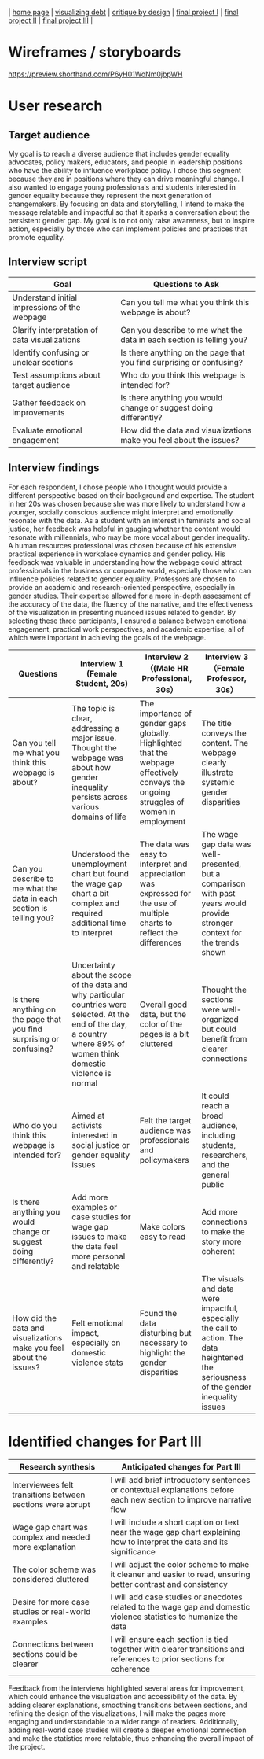 | [home page](https://cmustudent.github.io/tswd-portfolio-templates/) | [visualizing debt](visualizing-government-debt) | [critique by design](critique-by-design) | [final project I](final-project-part-one) | [final project II](final-project-part-two) | [final project III](final-project-part-three) |

# Wireframes / storyboards
https://preview.shorthand.com/P6yH01WoNm0jbpWH

# User research 

## Target audience
 My goal is to reach a diverse audience that includes gender equality advocates, policy makers, educators, and people in leadership positions who have the ability to influence workplace policy. I chose this segment because they are in positions where they can drive meaningful change. I also wanted to engage young professionals and students interested in gender equality because they represent the next generation of changemakers. By focusing on data and storytelling, I intend to make the message relatable and impactful so that it sparks a conversation about the persistent gender gap. My goal is to not only raise awareness, but to inspire action, especially by those who can implement policies and practices that promote equality.

## Interview script
| Goal                                         | Questions to Ask                                                            |
|----------------------------------------------|-----------------------------------------------------------------------------|
| Understand initial impressions of the webpage| Can you tell me what you think this webpage is about?                       |
| Clarify interpretation of data visualizations| Can you describe to me what the data in each section is telling you?        |
| Identify confusing or unclear sections       | Is there anything on the page that you find surprising or confusing?        |
| Test assumptions about target audience       | Who do you think this webpage is intended for?                              |
| Gather feedback on improvements              | Is there anything you would change or suggest doing differently?            |
| Evaluate emotional engagement                | How did the data and visualizations make you feel about the issues?         |


## Interview findings
For each respondent, I chose people who I thought would provide a different perspective based on their background and expertise.
The student in her 20s was chosen because she was more likely to understand how a younger, socially conscious audience might interpret and emotionally resonate with the data. As a student with an interest in feminists and social justice, her feedback was helpful in gauging whether the content would resonate with millennials, who may be more vocal about gender inequality.
A human resources professional was chosen because of his extensive practical experience in workplace dynamics and gender policy. His feedback was valuable in understanding how the webpage could attract professionals in the business or corporate world, especially those who can influence policies related to gender equality.
Professors are chosen to provide an academic and research-oriented perspective, especially in gender studies. Their expertise allowed for a more in-depth assessment of the accuracy of the data, the fluency of the narrative, and the effectiveness of the visualization in presenting nuanced issues related to gender.
By selecting these three participants, I ensured a balance between emotional engagement, practical work perspectives, and academic expertise, all of which were important in achieving the goals of the webpage.

| Questions               | Interview 1 (Female Student, 20s) | Interview 2 （(Male HR Professional, 30s） | Interview 3 （Female Professor, 30s） |
|-------------------------|--------------------------------|-------------|-------------|
|Can you tell me what you think this webpage is about?| The topic is clear, addressing a major issue. Thought the webpage was about how gender inequality persists across various domains of life|The importance of gender gaps globally. Highlighted that the webpage effectively conveys the ongoing struggles of women in employment| The title conveys the content. The webpage clearly illustrate systemic gender disparities|
|Can you describe to me what the data in each section is telling you?|Understood the unemployment chart but found the wage gap chart a bit complex and required additional time to interpret|The data was easy to interpret and appreciation was expressed for the use of multiple charts to reflect the differences|The wage gap data was well-presented, but a comparison with past years would provide stronger context for the trends shown|
|Is there anything on the page that you find surprising or confusing?|Uncertainty about the scope of the data and why particular countries were selected. At the end of the day, a country where 89% of women think domestic violence is normal|Overall good data, but the color of the pages is a bit cluttered|Thought the sections were well-organized but could benefit from clearer connections|
|Who do you think this webpage is intended for?|Aimed at activists interested in social justice or gender equality issues|Felt the target audience was professionals and policymakers|It could reach a broad audience, including students, researchers, and the general public|
|Is there anything you would change or suggest doing differently?|Add more examples or case studies for wage gap issues to make the data feel more personal and relatable|Make colors easy to read|Add more connections to make the story more coherent|
|How did the data and visualizations make you feel about the issues?|Felt emotional impact, especially on domestic violence stats|Found the data disturbing but necessary to highlight the gender disparities|The visuals and data were impactful, especially the call to action. The data heightened the seriousness of the gender inequality issues|


# Identified changes for Part III

| Research synthesis                       | Anticipated changes for Part III                                                |
|------------------------------------------|---------------------------------------------------------------------------------|
|Interviewees felt transitions between sections were abrupt|I will add brief introductory sentences or contextual explanations before each new section to improve narrative flow|
|Wage gap chart was complex and needed more explanation|I will include a short caption or text near the wage gap chart explaining how to interpret the data and its significance|
|The color scheme was considered cluttered|I will adjust the color scheme to make it cleaner and easier to read, ensuring better contrast and consistency|
|Desire for more case studies or real-world examples|I will add case studies or anecdotes related to the wage gap and domestic violence statistics to humanize the data|
|Connections between sections could be clearer|I will ensure each section is tied together with clearer transitions and references to prior sections for coherence|

Feedback from the interviews highlighted several areas for improvement, which could enhance the visualization and accessibility of the data. By adding clearer explanations, smoothing transitions between sections, and refining the design of the visualizations, I will make the pages more engaging and understandable to a wider range of readers. Additionally, adding real-world case studies will create a deeper emotional connection and make the statistics more relatable, thus enhancing the overall impact of the project.


